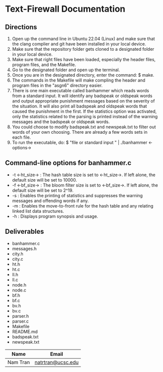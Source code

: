 # Text-Firewall Documentation

## Directions
1) Open up the command line in Ubuntu 22.04 (Linux) and make sure that the clang complier and git have been installed in your local device.
2) Make sure that the repository folder gets cloned to a designated folder in your local device.
3) Make sure that right files have been loaded, especially the header files, program files, and the Makefile.
4) Go to the designated folder and open up the terminal.
5) Once you are in the designated directory, enter the command: $ make.
6) The commands in the Makefile will make compling the header and program files in the "asgn6" directory easier.
7) There is one main executable called banhammer which reads words from a standard input.  It will identify any badspeak or oldspeak words and output appropriate punishment messages based on the severity of the situation.  It will also print all badspeak and oldspeak words that caused the punishment in the first.  If the statistics option was activated, only the statistics related to the parsing is printed instead of the warning messages and the badspeak or oldspeak words.
8) You could choose to modify badspeak.txt and newspeak.txt to filter out words of your own choosing.  There are already a few words sets in each file.
9) To run the executable, do: $ "file or standard input " | ./banhammer <-options->


## Command-line options for banhammer.c
- -t <-ht_size-> : The hash table size is set to <-ht_size->. If left alone, the default size will be set to 10000.
- -f <-bf_size-> : The bloom filter size is set to <-bf_size->. If left alone, the default size will be set to 2^19.
- -s : Enables the printing of statistics and suppresses the warning messages and offending words if any.
- -m : Enables the move-to-front rule for the hash table and any relating linked list data structures.
- -h : Displays program synopsis and usage.

## Deliverables 
- banhammer.c
- messages.h
- city.h
- city.c
- ht.h
- ht.c
- ll.h
- ll.c
- node.h
- node.c
- bf.h
- bf.c
- bv.h
- bv.c
- parser.h
- parser.c
- Makefile
- README.md
- badspeak.txt
- newspeak.txt


|Name|Email|
|----|-----|
|Nam Tran|natrtran@ucsc.edu|
